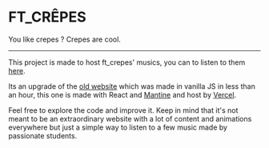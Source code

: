 # FT_CRÊPES

You like crepes ? Crepes are cool.

---

This project is made to host ft_crepes' musics,
you can to listen to them [here](https://ft-crepes.pening.fr).

Its an upgrade of the [old website](https://github.com/MariusROBERT/ft_crepes) which was made in vanilla JS
in less than an hour, this one is made with React and [Mantine](http://mantine.dev) and host by [Vercel](http://vercel.com).

Feel free to explore the code and improve it.
Keep in mind that it's not meant to be an extraordinary website with a lot of content and animations everywhere
but just a simple way to listen to a few music made by passionate students.